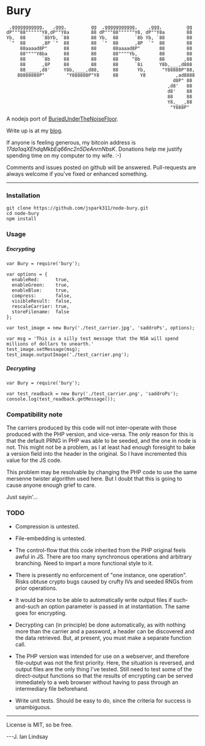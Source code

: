 Bury
========================

     ,ggggggggggg,   ,ggg,         gg  ,ggggggggggg,    ,ggg,         gg
    dP"""88""""""Y8,dP""Y8a        88 dP"""88""""""Y8, dP""Y8a        88
    Yb,  88      `8bYb, `88        88 Yb,  88      `8b Yb, `88        88
     `"  88      ,8P `"  88        88  `"  88      ,8P  `"  88        88
         88aaaad8P"      88        88      88aaaad8P"       88        88
         88""""Y8ba      88        88      88""""Yb,        88        88
         88      `8b     88        88      88     "8b       88       ,88
         88      ,8P     88        88      88      `8i      Y8b,___,d888
         88_____,d8'     Y8b,____,d88,     88       Yb,      "Y88888P"88,
        88888888P"        "Y888888P"Y8     88        Y8           ,ad8888
                                                                 d8P" 88
                                                               ,d8'   88
                                                               d8'    88
                                                               88     88
                                                               Y8,_ _,88
                                                                "Y888P"

A nodejs port of [BuriedUnderTheNoiseFloor](https://github.com/jspark311/BuriedUnderTheNoiseFloor).

Write up is at my [blog](http://www.joshianlindsay.com/index.php?id=126).

If anyone is feeling generous, my bitcoin address is *17da1aqXEhdqMkbEq66nc2n5DeAnrnNbsK*. Donations help me justify spending time on my computer to my wife. :-)

Comments and issues posted on github will be answered. Pull-requests are always welcome if you've fixed or enhanced something.

--------

### Installation

    git clone https://github.com/jspark311/node-bury.git
    cd node-bury
    npm install

### Usage
##### Encrypting
    var Bury = require('bury');

    var options = {
      enableRed:      true,
      enableGreen:    true,
      enableBlue:     true,
      compress:       false,
      visibleResult:  false,
      rescaleCarrier: true,
      storeFilename:  false
    };

    var test_image = new Bury('./test_carrier.jpg', 'saddroPs', options);

    var msg = 'This is a silly test message that the NSA will spend millions of dollars to unearth.'
    test_image.setMessage(msg);
    test_image.outputImage('./test_carrier.png');

##### Decrypting
    var Bury = require('bury');

    var test_readback = new Bury('./test_carrier.png', 'saddroPs');
    console.log(test_readback.getMessage());


### Compatibility note

The carriers produced by this code will not inter-operate with those produced with the PHP version, and vice-versa. The *only* reason for this is that the default PRNG in PHP was able to be seeded, and the one in node is not. This might not be a problem, as I at least had enough foresight to bake a version field into the header in the original. So I have incremented this value for the JS code.

This problem may be resolvable by changing the PHP code to use the same mersenne twister algorithm used here. But I doubt that this is going to cause anyone enough grief to care.

Just sayin'...


### TODO
  * Compression is untested.

  * File-embedding is untested.

  * The control-flow that this code inherited from the PHP original feels awful in JS. There are too many synchronous operations and arbitrary branching. Need to impart a more functional style to it.

  * There is presently no enforcement of "one instance, one operation". Risks obtuse crypto bugs caused by crufty IVs and seeded RNGs from prior operations.

  * It would be nice to be able to automatically write output files if such-and-such an option parameter is passed in at instantiation. The same goes for encrypting.

  * Decrypting can (in principle) be done automatically, as with nothing more than the carrier and a password, a header can be discovered and the data retrieved. But, at present, you must make a separate function call.

  * The PHP version was intended for use on a webserver, and therefore file-output was not the first priority. Here, the situation is reversed, and output files are the only thing I've tested. Still need to test some of the direct-output functions so that the results of encrypting can be served immediately to a web browser without having to pass through an intermediary file beforehand.

  * Write unit tests. Should be easy to do, since the criteria for success is unambiguous.

-------------

License is MIT, so be free.


---J. Ian Lindsay
